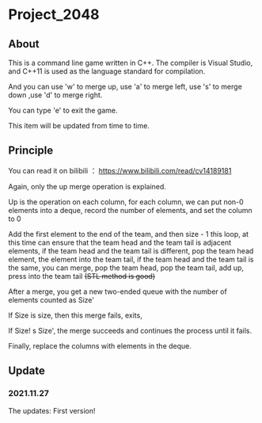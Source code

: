 # Project_2048

## About

This is a command line game written in C++. The compiler is Visual Studio, and C++11 is used as the language standard for compilation. 

And you can use 'w' to merge up, use 'a' to merge left, use 's' to merge down ,use 'd' to merge right.

You can type 'e' to exit the game.

This item will be updated from time to time.

## Principle

You can read it on bilibili ： https://www.bilibili.com/read/cv14189181

Again, only the up merge operation is explained.

Up is the operation on each column, for each column, we can put non-0 elements into a deque, record the number of elements, and set the column to 0

Add the first element to the end of the team, and then size - 1 this loop, at this time can ensure that the team head and the team tail is adjacent elements, if the team head and the team tail is different, pop the team head element, the element into the team tail, if the team head and the team tail is the same, you can merge, pop the team head, pop the team tail, add up, press into the team tail ~~(STL method is good)~~

After a merge, you get a new two-ended queue with the number of elements counted as Size'

If Size is size, then this merge fails, exits,

If Size! s Size', the merge succeeds and continues the process until it fails.

Finally, replace the columns with elements in the deque.

## Update

### 2021.11.27

The updates: First version!
